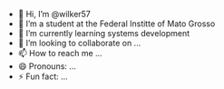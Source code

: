 - 👋 Hi, I’m @wilker57
- 👀 I’m a student at the Federal Institte of Mato Grosso
- 🌱 I’m currently learning systems development 
- 💞️ I’m looking to collaborate on ...
- 📫 How to reach me ...
- 😄 Pronouns: ...
- ⚡ Fun fact: ...

<!---
wilker57/wilker57 is a ✨ special ✨ repository because its `README.md` (this file) appears on your GitHub profile.
You can click the Preview link to take a look at your changes.
--->

